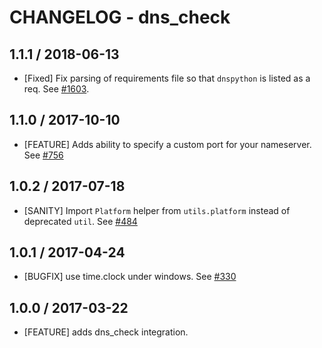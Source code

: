 # CHANGELOG - dns_check

## 1.1.1 / 2018-06-13

* [Fixed] Fix parsing of requirements file so that `dnspython` is listed as a req. See [#1603](https://github.com/DataDog/integrations-core/pull/1603).

## 1.1.0 / 2017-10-10

* [FEATURE] Adds ability to specify a custom port for your nameserver. See [#756][]

## 1.0.2 / 2017-07-18

* [SANITY] Import `Platform` helper from `utils.platform` instead of deprecated `util`. See [#484][]

## 1.0.1 / 2017-04-24

* [BUGFIX] use time.clock under windows. See [#330][]

## 1.0.0 / 2017-03-22

* [FEATURE] adds dns_check integration.

<!--- The following link definition list is generated by PimpMyChangelog --->
[#330]: https://github.com/DataDog/integrations-core/issues/330
[#484]: https://github.com/DataDog/integrations-core/issues/484
[#756]: https://github.com/DataDog/integrations-core/issues/756

